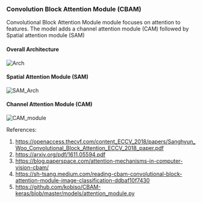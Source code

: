 ### Convolution Block Attention Module (CBAM)

Convolutional Block Attention Module module focuses on attention to features. The model adds a channel attention module (CAM) followed by Spatial attention module (SAM)

#### Overall Architecture

![Arch](https://blog.paperspace.com/content/images/2020/05/Capture-1.PNG)


#### Spatial Attention Module (SAM)

![SAM_Arch](https://blog.paperspace.com/content/images/2020/05/Capture-2.PNG)

#### Channel Attention Module (CAM)

![CAM_module](https://blog.paperspace.com/content/images/2020/05/Capture-3.PNG)

References:

1. https://openaccess.thecvf.com/content_ECCV_2018/papers/Sanghyun_Woo_Convolutional_Block_Attention_ECCV_2018_paper.pdf
2. https://arxiv.org/pdf/1611.05594.pdf
3. https://blog.paperspace.com/attention-mechanisms-in-computer-vision-cbam/
4. https://sh-tsang.medium.com/reading-cbam-convolutional-block-attention-module-image-classification-ddbaf10f7430
5. https://github.com/kobiso/CBAM-keras/blob/master/models/attention_module.py

